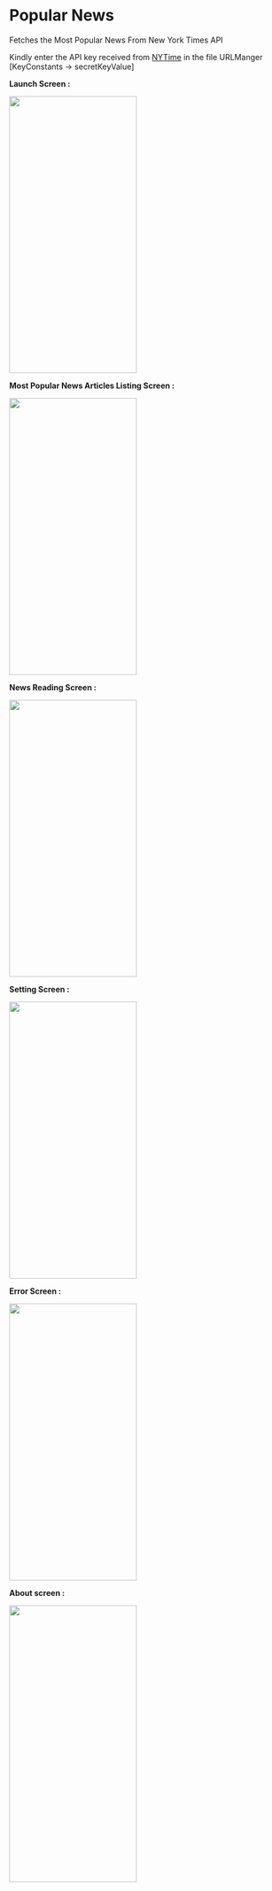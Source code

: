 # Popular News
 Fetches the Most Popular News From New York Times API


Kindly enter the API key received from [NYTime](https://developer.nytimes.com/) in the file URLManger [KeyConstants -> secretKeyValue]



**Launch Screen :**


<img src="https://user-images.githubusercontent.com/10083385/173221603-de3ae97c-95ec-464e-999b-e7844e4b2b34.png" width="230" height="500">


**Most Popular News Articles Listing Screen :**

<img src="https://user-images.githubusercontent.com/10083385/173221700-b05cc5fd-afe2-4c08-b175-d2857fb751a7.png" width="230" height="500">


**News Reading Screen :**

<img src="https://user-images.githubusercontent.com/10083385/173221723-9027eba4-495a-488e-b798-76690e8c2bd7.png" width="230" height="500">


**Setting Screen :**

<img src="https://user-images.githubusercontent.com/10083385/173221732-2ad8a3ac-35ce-4b64-9126-9241bd7ae05e.png" width="230" height="500">


**Error Screen :**

<img src="https://user-images.githubusercontent.com/10083385/173221937-702ba584-08e4-40a8-8ad7-cdc752a7b87f.png" width="230" height="500">


**About screen :**

<img src="https://user-images.githubusercontent.com/10083385/173221744-73bfeee0-d70d-4b8c-a234-4c52d9c1fdb1.png" width="230" height="500">


